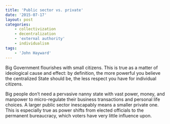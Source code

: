 ```yaml
---
title: 'Public sector vs. private'
date: '2015-07-17'
layout: post
categories:
    - collectivization
    - decentralization
    - 'external authority'
    - individualism
tags:
    - 'John Hayward'
---
```


Big Government flourishes with small citizens. This is true as a matter of ideological cause and effect: by definition, the more powerful you believe the centralized State should be, the less respect you have for individual citizens.  
   
Big people don’t need a pervasive nanny state with vast power, money, and manpower to micro-regulate their business transactions and personal life choices. A larger public sector inescapably means a smaller private one. This is especially true as power shifts from elected officials to the permanent bureaucracy, which voters have very little influence upon.